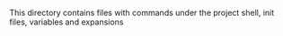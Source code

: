 This directory contains files with commands under the project shell, init files, variables and expansions
